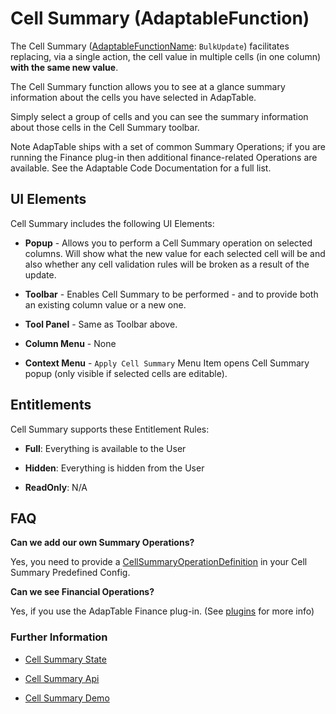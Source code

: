 # Cell Summary (AdaptableFunction)

The Cell Summary ([AdaptableFunctionName](https://api.adaptabletools.com/modules/_src_predefinedconfig_common_types_.html#adaptablefunctionname): `BulkUpdate`) facilitates replacing, via a single action, the cell value in multiple cells (in one column) **with the same new value**.

The Cell Summary function allows you to see at a glance summary information about the cells you have selected in AdapTable.

Simply select a group of cells and you can see the summary information about those cells in the Cell Summary toolbar.

Note
AdapTable ships with a set of common Summary Operations; if you are running the Finance plug-in then additional finance-related Operations are available. See the Adaptable Code Documentation for a full list.



## UI Elements
Cell Summary includes the following UI Elements:

- **Popup** - Allows you to perform a Cell Summary operation on selected columns.  Will show what the new value for each selected cell will be and also whether any cell validation rules will be broken as a result of the update.

- **Toolbar** - Enables Cell Summary to be performed - and to provide both an existing column value or a new one.

- **Tool Panel** - Same as Toolbar above.

- **Column Menu** - None

- **Context Menu** - `Apply Cell Summary` Menu Item opens Cell Summary popup (only visible if selected cells are editable).

## Entitlements
Cell Summary supports these Entitlement Rules:

- **Full**: Everything is available to the User

- **Hidden**: Everything is hidden from the User

- **ReadOnly**: N/A

## FAQ

**Can we add our own Summary Operations?**

Yes, you need to provide a [CellSummaryOperationDefinition](https://api.adaptabletools.com/interfaces/_src_predefinedconfig_cellsummarystate_.cellsummarystate.html#cellsummaryoperationdefinitions) in your Cell Summary Predefined Config.

**Can we see Financial Operations?**

Yes, if you use the AdapTable Finance plug-in.  (See [plugins](https://github.com/AdaptableTools/adaptable/blob/master/packages/plugins/README.md) for more info)


### Further Information
- [Cell Summary State](https://api.adaptabletools.com/interfaces/_src_predefinedconfig_cellsummarystate_.cellsummarystate.html)

- [Cell Summary Api](https://api.adaptabletools.com/interfaces/_src_api_cellsummaryapi_.cellsummaryapi.html)

- [Cell Summary Demo](https://demo.adaptabletools.com/gridmanagement/aggridcellsummarydemo)





